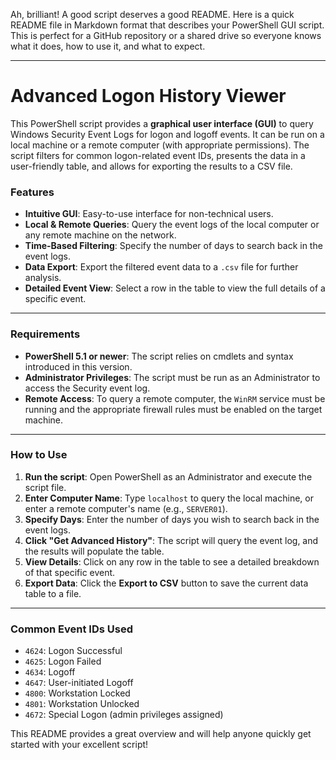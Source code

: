 Ah, brilliant! A good script deserves a good README. Here is a quick README file in Markdown format that describes your PowerShell GUI script. This is perfect for a GitHub repository or a shared drive so everyone knows what it does, how to use it, and what to expect.

***

# Advanced Logon History Viewer

This PowerShell script provides a **graphical user interface (GUI)** to query Windows Security Event Logs for logon and logoff events. It can be run on a local machine or a remote computer (with appropriate permissions). The script filters for common logon-related event IDs, presents the data in a user-friendly table, and allows for exporting the results to a CSV file.

### Features
* **Intuitive GUI**: Easy-to-use interface for non-technical users.
* **Local & Remote Queries**: Query the event logs of the local computer or any remote machine on the network.
* **Time-Based Filtering**: Specify the number of days to search back in the event logs.
* **Data Export**: Export the filtered event data to a `.csv` file for further analysis.
* **Detailed Event View**: Select a row in the table to view the full details of a specific event.

---

### Requirements
* **PowerShell 5.1 or newer**: The script relies on cmdlets and syntax introduced in this version.
* **Administrator Privileges**: The script must be run as an Administrator to access the Security event log.
* **Remote Access**: To query a remote computer, the `WinRM` service must be running and the appropriate firewall rules must be enabled on the target machine.

---

### How to Use

1.  **Run the script**: Open PowerShell as an Administrator and execute the script file.
2.  **Enter Computer Name**: Type `localhost` to query the local machine, or enter a remote computer's name (e.g., `SERVER01`).
3.  **Specify Days**: Enter the number of days you wish to search back in the event logs.
4.  **Click "Get Advanced History"**: The script will query the event log, and the results will populate the table.
5.  **View Details**: Click on any row in the table to see a detailed breakdown of that specific event.
6.  **Export Data**: Click the **Export to CSV** button to save the current data table to a file.

***

### Common Event IDs Used

* `4624`: Logon Successful
* `4625`: Logon Failed
* `4634`: Logoff
* `4647`: User-initiated Logoff
* `4800`: Workstation Locked
* `4801`: Workstation Unlocked
* `4672`: Special Logon (admin privileges assigned)

This README provides a great overview and will help anyone quickly get started with your excellent script!
